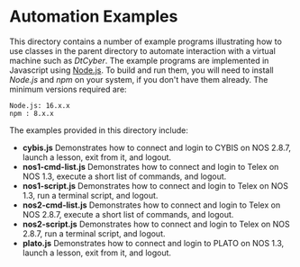 # Automation Examples
This directory contains a number of example programs illustrating how to use classes
in the parent directory to automate interaction with a virtual machine such as
*DtCyber*. The example programs are implemented in Javascript using
[Node.js](https://nodejs.org/). To build and run them, you will need to install
*Node.js* and *npm* on your system, if you don't have them already. The minimum versions
required are:

    Node.js: 16.x.x
    npm : 8.x.x

The examples provided in this directory include:

- **cybis.js** Demonstrates how to connect and login to CYBIS on NOS 2.8.7, launch a
lesson, exit from it, and logout.
- **nos1-cmd-list.js** Demonstrates how to connect and login to Telex on NOS 1.3,
execute a short list of commands, and logout.
- **nos1-script.js** Demonstrates how to connect and login to Telex on NOS 1.3,
run a terminal script, and logout.
- **nos2-cmd-list.js** Demonstrates how to connect and login to Telex on NOS 2.8.7,
execute a short list of commands, and logout.
- **nos2-script.js** Demonstrates how to connect and login to Telex on NOS 2.8.7,
run a terminal script, and logout.
- **plato.js** Demonstrates how to connect and login to PLATO on NOS 1.3, launch a
lesson, exit from it, and logout.